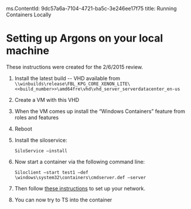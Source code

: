ms.ContentId: 9dc57a6a-7104-4721-ba5c-3e246ee17f75 
title: Running Containers Locally

# Setting up Argons on your local machine #

These instructions were created for the 2/6/2015 review.
 
1. Install the latest build -- VHD available from `\\winbuilds\release\FBL_KPG_CORE_XENON_LITE\<<build_number>>\amd64fre\vhd\vhd_server_serverdatacenter_en-us`
2. Create a VM with this VHD
3. When the VM comes up install the “Windows Containers” feature from roles and features
4. Reboot
5. Install the siloservice:
	
	`SiloService –install`

6. Now start a container via the following command line:

	`Siloclient –start test1 –def \windows\system32\containers\cmdserver.def –server`

7. Then follow [these instructions](..\reference\networking.md) to set up your network.

8. You can now try to TS into the container

